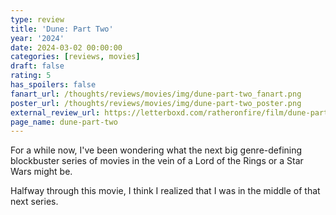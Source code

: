 ```yaml
---
type: review
title: 'Dune: Part Two'
year: '2024'
date: 2024-03-02 00:00:00
categories: [reviews, movies]
draft: false
rating: 5
has_spoilers: false
fanart_url: /thoughts/reviews/movies/img/dune-part-two_fanart.png
poster_url: /thoughts/reviews/movies/img/dune-part-two_poster.png
external_review_url: https://letterboxd.com/ratheronfire/film/dune-part-two/
page_name: dune-part-two
---
```


For a while now, I've been wondering what the next big genre-defining blockbuster series of movies in the vein of a Lord of the Rings or a Star Wars might be.

Halfway through this movie, I think I realized that I was in the middle of that next series.


